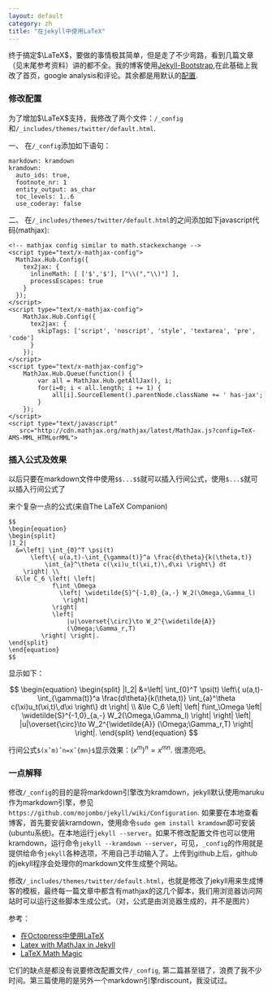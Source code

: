 ```yaml
---
layout: default
category: zh
title: "在jekyll中使用LaTeX"
---
```


终于搞定$\LaTeX$，要做的事情极其简单，但是走了不少弯路，看到几篇文章（见末尾参考资料）讲的都不全。我的博客使用[Jekyll-Bootstrap](http://jekyllbootstrap.com/),在此基础上我改了首页，google analysis和评论。其余都是用默认的[配置](https://github.com/plusjade/jekyll-bootstrap/blob/master/_config.yml). 

### 修改配置 ###
为了增加$\LaTeX$支持，我修改了两个文件：`/_config`和`/_includes/themes/twitter/default.html`.

一、 在`/_config`添加如下语句：

    markdown: kramdown
    kramdown:
      auto_ids: true,
      footnote_nr: 1
      entity_output: as_char
      toc_levels: 1..6
      use_coderay: false

二、 在`/_includes/themes/twitter/default.html`的<head></head>之间添加如下javascript代码(mathjax):

    <!-- mathjax config similar to math.stackexchange -->
    <script type="text/x-mathjax-config"> 
      MathJax.Hub.Config({
        tex2jax: {
          inlineMath: [ ['$','$'], ["\\(","\\)"] ],
          processEscapes: true
        }
      });
    </script>
    <script type="text/x-mathjax-config">
        MathJax.Hub.Config({
          tex2jax: {
            skipTags: ['script', 'noscript', 'style', 'textarea', 'pre', 'code']
          }
        });
    </script>
    <script type="text/x-mathjax-config">
        MathJax.Hub.Queue(function() {
            var all = MathJax.Hub.getAllJax(), i;
            for(i=0; i < all.length; i += 1) {
                all[i].SourceElement().parentNode.className += ' has-jax';
            }
        });
    </script>
    <script type="text/javascript"
       src="http://cdn.mathjax.org/mathjax/latest/MathJax.js?config=TeX-AMS-MML_HTMLorMML">
    
### 插入公式及效果 ###
以后只要在markdown文件中使用`$$...$$`就可以插入行间公式，使用`$...$`就可以插入行间公式了

来个复杂一点的公式(来自The LaTeX Companion)

    $$
    \begin{equation}
    \begin{split}
    |I_2|
      &=\left| \int_{0}^T \psi(t)
          \left\{ u(a,t)-\int_{\gamma(t)}^a \frac{d\theta}{k(\theta,t)}
              \int_{a}^\theta c(\xi)u_t(\xi,t)\,d\xi \right\} dt
        \right| \\
      &\le C_6 \left| \left|
                f\int_\Omega
                  \left| \widetilde{S}^{-1,0}_{a,-} W_2(\Omega,\Gamma_l)
                   \right|
                \right|
                \left|
                    |u|\overset{\circ}\to W_2^{\widetilde{A}}
                    (\Omega;\Gamma_r,T)
             \right| \right|.
    \end{split}
    \end{equation}
    $$

显示如下：

$$
\begin{equation}
\begin{split}
|I_2|
&=\left| \int_{0}^T \psi(t)
\left\{ u(a,t)-\int_{\gamma(t)}^a \frac{d\theta}{k(\theta,t)}
\int_{a}^\theta c(\xi)u_t(\xi,t)\,d\xi \right\} dt
\right| \\
&\le C_6 \left| \left|
f\int_\Omega
\left| \widetilde{S}^{-1,0}_{a,-} W_2(\Omega,\Gamma_l)
\right|
\right|
\left|
|u|\overset{\circ}\to W_2^{\widetilde{A}}
(\Omega;\Gamma_r,T)
\right| \right|.
\end{split}
\end{equation}
$$

行间公式`$(xˆm)ˆn=xˆ{mn}$`显示效果：$(x^m)^n=x^{mn}$. 很漂亮吧。

### 一点解释 ###

修改`/_config`的目的是将markdown引擎改为kramdown，jekyll默认使用maruku作为markdown引擎，参见`https://github.com/mojombo/jekyll/wiki/Configuration`. 如果要在本地查看博客，首先要安装kramdown，使用命令`sudo gem install kramdown`即可安装(ubuntu系统)。在本地运行`jekyll --server`。如果不修改配置文件也可以使用kramdown，运行命令`jekyll --kramdown --server`，可见，`_config`的作用就是提供给命令`jekyll`各种选项，不用自己手动输入了。上传到github上后，github的jekyll程序会处理你的markdown文件生成整个网站。

修改`/_includes/themes/twitter/default.html`，也就是修改了jekyll用来生成博客的模板，最终每一篇文章中都含有mathjax的这几个脚本，我们用浏览器访问网站时可以运行这些脚本生成公式。（对，公式是由浏览器生成的，并不是图片）

参考：

- [在Octopress中使用LaTeX](http://yanping.me/cn/blog/2012/03/10/octopress-with-latex/)
- [Latex with MathJax in Jekyll](http://brucebot.com/2012/07/latex-with-mathjax-in-jekyll/)
- [LaTeX Math Magic](http://cwoebker.com/posts/latex-math-magic)

它们的缺点是都没有说要修改配置文件`/_config`, 第二篇甚至错了，浪费了我不少时间。第三篇使用的是另外一个markdown引擎rdiscount，我没试过。
